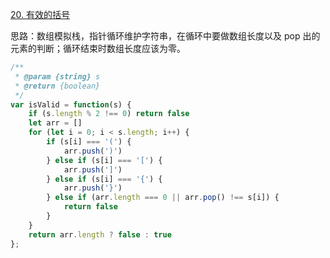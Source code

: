 [20. 有效的括号](https://leetcode.cn/problems/valid-parentheses/)

思路：数组模拟栈，指针循环维护字符串，在循环中要做数组长度以及 pop 出的元素的判断；循环结束时数组长度应该为零。

```js
/**
 * @param {string} s
 * @return {boolean}
 */
var isValid = function(s) {
    if (s.length % 2 !== 0) return false
    let arr = []
    for (let i = 0; i < s.length; i++) {
        if (s[i] === '(') {
            arr.push(')')
        } else if (s[i] === '[') {
            arr.push(']')
        } else if (s[i] === '{') {
            arr.push('}')
        } else if (arr.length === 0 || arr.pop() !== s[i]) {
            return false
        }
    }
    return arr.length ? false : true
};
```


